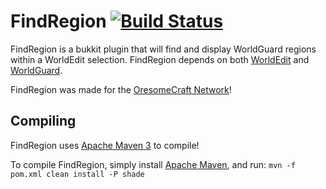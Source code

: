 FindRegion [![Build Status](https://travis-ci.org/psgs/FindRegion.png?branch=master)](https://travis-ci.org/psgs/FindRegion)
===============

FindRegion is a bukkit plugin that will find and display WorldGuard regions within a WorldEdit selection.
FindRegion depends on both [WorldEdit](http://www.sk89q.com/projects/worldedit/) and [WorldGuard](http://www.sk89q.com/projects/worldguard/).

FindRegion was made for the [OresomeCraft Network](http://oresomecraft.com)!

Compiling
---------

FindRegion uses [Apache Maven 3](http://maven.apache.org/) to compile!

To compile FindRegion, simply install [Apache Maven](http://maven.apache.org/), and run:
```mvn -f pom.xml clean install -P shade```